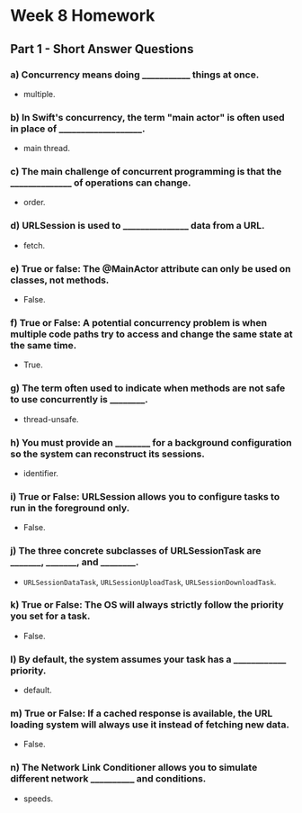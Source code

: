 # Week 8 Homework

## Part 1 - Short Answer Questions

### a) Concurrency means doing ___________  things at once.
- multiple.

### b) In Swift's concurrency, the term "main actor" is often used in place of ___________________.
- main thread.

### c) The main challenge of concurrent programming is that the ______________ of operations can change.
- order.

### d) URLSession is used to _______________ data from a URL.
- fetch.

### e) True or false: The @MainActor attribute can only be used on classes, not methods.
- False.

### f) True or False: A potential concurrency problem is when multiple code paths try to access and change the same state at the same time.
- True.

### g) The term often used to indicate when methods are not safe to use concurrently is ________.
- thread-unsafe.

### h) You must provide an ________ for a background configuration so the system can reconstruct its sessions.
- identifier.

### i) True or False: URLSession allows you to configure tasks to run in the foreground only.
- False.

### j) The three concrete subclasses of URLSessionTask are _______, _______, and ________.
- `URLSessionDataTask`, `URLSessionUploadTask`, `URLSessionDownloadTask`.

### k) True or False: The OS will always strictly follow the priority you set for a task.
- False.

### l) By default, the system assumes your task has a ____________ priority.
- default.

### m) True or False: If a cached response is available, the URL loading system will always use it instead of fetching new data.
- False.

### n) The Network Link Conditioner allows you to simulate different network __________ and conditions.
- speeds.

